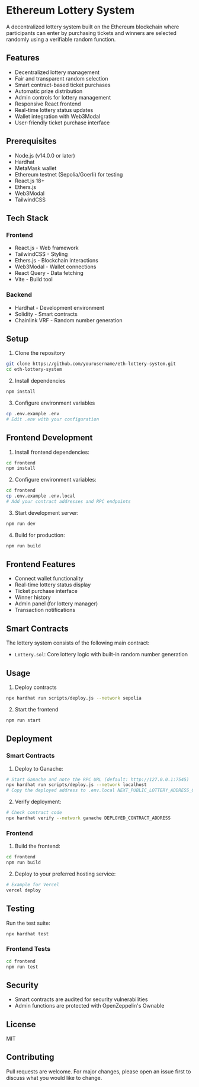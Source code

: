 # Ethereum Lottery System

A decentralized lottery system built on the Ethereum blockchain where participants can enter by purchasing tickets and winners are selected randomly using a verifiable random function.

## Features

- Decentralized lottery management
- Fair and transparent random selection
- Smart contract-based ticket purchases
- Automatic prize distribution
- Admin controls for lottery management
- Responsive React frontend
- Real-time lottery status updates
- Wallet integration with Web3Modal
- User-friendly ticket purchase interface

## Prerequisites

- Node.js (v14.0.0 or later)
- Hardhat
- MetaMask wallet
- Ethereum testnet (Sepolia/Goerli) for testing
- React.js 18+
- Ethers.js
- Web3Modal
- TailwindCSS

## Tech Stack

### Frontend
- React.js - Web framework
- TailwindCSS - Styling
- Ethers.js - Blockchain interactions
- Web3Modal - Wallet connections
- React Query - Data fetching
- Vite - Build tool

### Backend
- Hardhat - Development environment
- Solidity - Smart contracts
- Chainlink VRF - Random number generation

## Setup

1. Clone the repository
```bash
git clone https://github.com/yourusername/eth-lottery-system.git
cd eth-lottery-system
```

2. Install dependencies
```bash
npm install
```

3. Configure environment variables
```bash
cp .env.example .env
# Edit .env with your configuration
```

## Frontend Development

1. Install frontend dependencies:
```bash
cd frontend
npm install
```

2. Configure environment variables:
```bash
cd frontend
cp .env.example .env.local
# Add your contract addresses and RPC endpoints
```

3. Start development server:
```bash
npm run dev
```

4. Build for production:
```bash
npm run build
```

## Frontend Features

- Connect wallet functionality
- Real-time lottery status display
- Ticket purchase interface
- Winner history
- Admin panel (for lottery manager)
- Transaction notifications

## Smart Contracts

The lottery system consists of the following main contract:
- `Lottery.sol`: Core lottery logic with built-in random number generation

## Usage

1. Deploy contracts
```bash
npx hardhat run scripts/deploy.js --network sepolia
```

2. Start the frontend
```bash
npm run start
```

## Deployment

### Smart Contracts
1. Deploy to Ganache:
```bash
# Start Ganache and note the RPC URL (default: http://127.0.0.1:7545)
npx hardhat run scripts/deploy.js --network localhost
# Copy the deployed address to .env.local NEXT_PUBLIC_LOTTERY_ADDRESS_GANACHE
```

2. Verify deployment:
```bash
# Check contract code
npx hardhat verify --network ganache DEPLOYED_CONTRACT_ADDRESS
```

### Frontend
1. Build the frontend:
```bash
cd frontend
npm run build
```

2. Deploy to your preferred hosting service:
```bash
# Example for Vercel
vercel deploy
```

## Testing

Run the test suite:
```bash
npx hardhat test
```

### Frontend Tests
```bash
cd frontend
npm run test
```

## Security

- Smart contracts are audited for security vulnerabilities
- Admin functions are protected with OpenZeppelin's Ownable

## License

MIT

## Contributing

Pull requests are welcome. For major changes, please open an issue first to discuss what you would like to change.

